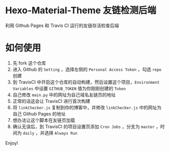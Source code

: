 # Hexo-Material-Theme 友链检测后端
利用 Github Pages 和 Travis CI 运行的友链存活检查后端

# 如何使用
1. 先 fork 这个仓库  
2. 进入 Github 的 `Setting` ，选择左侧的 `Personal Access Token` ，勾选 `repo` 创建
3. 到 TravisCI 中开启这个仓库的自动构建，然后设置这个项目，`Environment Variables` 中设置 `GITHUB_TOKEN` 值为你刚刚创建的 `Token`
4. 自己修改 `main.py` 中的网址为自己域名友链页的地址  
5. 正常的话这会让 TravisCI 进行首次构建  
6. 将 `linkChecker.js` 复制到你的博客中，并修改 `linkChecker.js` 中的网址为自己 Github Pages 的地址
7. 想办法让这个脚本在友链页加载
8. 确认无误后，到 TravisCI 的项目设置页添加 `Cron Jobs` ，分支为 `master` ，时间为 `daily` ，并选择 `Always Run`

Enjoy!